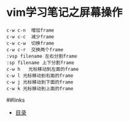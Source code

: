 # vim学习笔记之屏幕操作

```text
c-w c-n  增加frame
c-w c-c  减少frame
c-w c-w  切换frame
c-w c-r  交换两个frame
:vsp filename 左右分割frame
:sp filename 上下分割frame
c-w h   光标移动到左面的frame
c-w l 光标移动到右面的frame
c-w j 光标移动到下面的frame
c-w k 光标移动到上面的frame
```


##links
   * [目录](readme.md)


